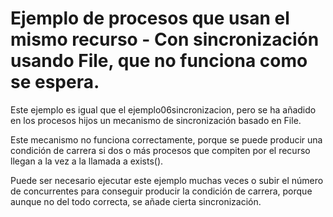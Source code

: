 # Ejemplo de procesos que usan el mismo recurso - Con sincronización usando File, que no funciona como se espera.
Este ejemplo es igual que el ejemplo06sincronizacion, pero se ha añadido en los procesos hijos un mecanismo de 
sincronización basado en File.

Este mecanismo no funciona correctamente, porque se puede producir una condición de carrera si dos o más procesos
que compiten por el recurso llegan a la vez a la llamada a exists().

Puede ser necesario ejecutar este ejemplo muchas veces o subir el número de concurrentes para conseguir producir 
la condición de carrera, porque aunque no del todo correcta, se añade cierta sincronización. 